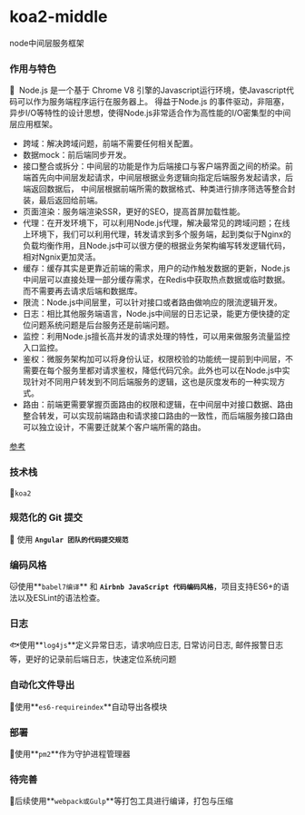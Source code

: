 # koa2-middle

node中间层服务框架

### 作用与特色

:gem: ​​ Node.js 是一个基于 Chrome V8 引擎的Javascript运行环境，使Javascript代码可以作为服务端程序运行在服务器上。
得益于Node.js 的事件驱动，非阻塞，异步I/O等特性的设计思想，使得Node.js非常适合作为高性能的I/O密集型的中间层应用框架。

- 跨域：解决跨域问题，前端不需要任何相关配置。
- 数据mock：前后端同步开发。
- 接口整合或拆分：中间层的功能是作为后端接口与客户端界面之间的桥梁。前端首先向中间层发起请求，中间层根据业务逻辑向指定后端服务发起请求，后端返回数据后，
       中间层根据前端所需的数据格式、种类进行排序筛选等整合封装，最后返回给前端。
- 页面渲染：服务端渲染SSR，更好的SEO，提高首屏加载性能。
- 代理：在开发环境下，可以利用Node.js代理，解决最常见的跨域问题；在线上环境下，我们可以利用代理，转发请求到多个服务端，起到类似于Nginx的负载均衡作用，且Node.js中可以很方便的根据业务架构编写转发逻辑代码，相对Ngnix更加灵活。
- 缓存：缓存其实是更靠近前端的需求，用户的动作触发数据的更新，Node.js中间层可以直接处理一部分缓存需求，在Redis中获取热点数据或临时数据。而不需要再去请求后端和数据库。
- 限流：Node.js中间层里，可以针对接口或者路由做响应的限流逻辑开发。
- 日志：相比其他服务端语言，Node.js中间层的日志记录，能更方便快捷的定位问题系统问题是后台服务还是前端问题。
- 监控：利用Node.js擅长高并发的请求处理的特性，可以用来做服务流量监控入口监控。
- 鉴权：微服务架构加可以将身份认证，权限校验的功能统一提前到中间层，不需要在每个服务里都对请求鉴权，降低代码冗余。此外也可以在Node.js中实现针对不同用户转发到不同后端服务的逻辑，这也是灰度发布的一种实现方式。
- 路由：前端更需要掌握页面路由的权限和逻辑，在中间层中对接口数据、路由整合转发，可以实现前端路由和请求接口路由的一致性，而后端服务接口路由可以独立设计，不需要迁就某个客户端所需的路由。

[参考](https://mp.weixin.qq.com/s/c_Nw6CvD-Yw1tUXStN25nQ)

### 技术栈

:tiger:​  `koa2`

### 规范化的 Git 提交

:snail:​​​ 使用 **`Angular 团队的代码提交规范`**

### 编码风格

:cat:​ 使用**`babel7编译`** 和 **`Airbnb JavaScript 代码编码风格`**，项目支持ES6+的语法以及ESLint的语法检查。


### 日志

:fish:​ 使用**`log4js`**定义异常日志，请求响应日志, 日常访问日志, 邮件报警日志等，更好的记录前后端日志，快速定位系统问题

### 自动化文件导出

:octopus:​ 使用**`es6-requireindex`**自动导出各模块

### 部署

:dromedary_camel:​​ 使用**`pm2`**作为守护进程管理器

### 待完善

:bug:​ 后续使用**`webpack或Gulp`**等打包工具进行编译，打包与压缩
